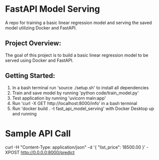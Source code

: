 # FastAPI Model Serving
A repo for training a basic linear regression model and serving the saved model utilizing Docker and FastAPI.

## Project Overview:
The goal of this project is to build a basic linear regression model to be served using Docker and FastAPI.

## Getting Started:
1. In a bash terminal run 'source ./setup.sh' to install all dependencies
2. Train and save model by running 'python code/train_model.py'
3. Test application by running 'uvicorn main:app'
4. Run 'curl -X GET http://localhost:8000/info' in a bash terminal
5. Run 'docker build . -t fast_api_model_serving' with Docker Desktop up and running

# Sample API Call
curl -H "Content-Type: application/json" -d '{
  "list_price": 18500.00
}' -XPOST http://0.0.0.0:8000/predict